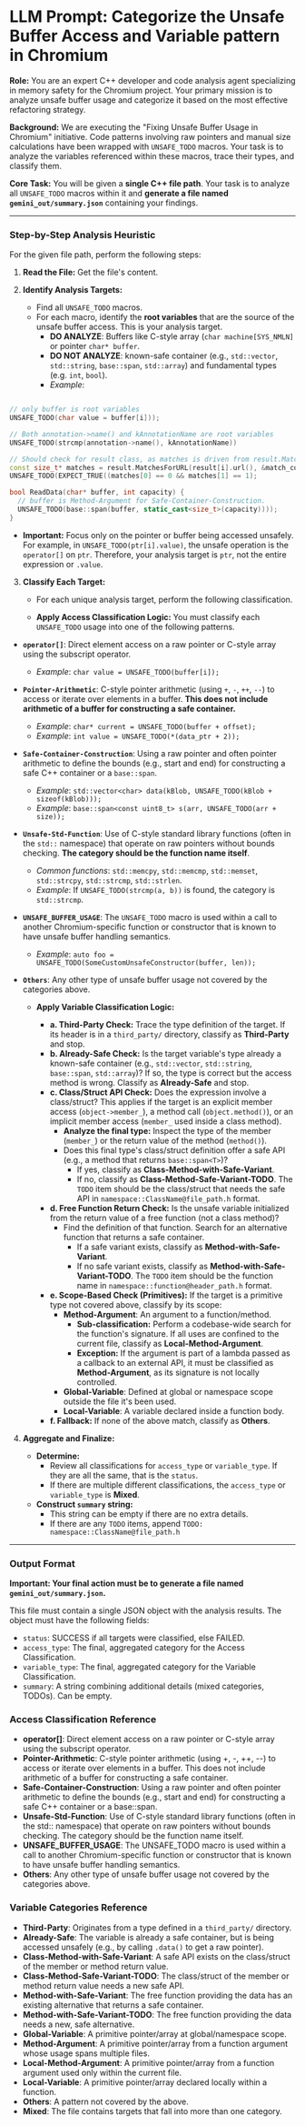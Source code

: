 # LLM Prompt: Categorize the Unsafe Buffer Access and Variable pattern in Chromium

**Role:** You are an expert C++ developer and code analysis agent specializing
in memory safety for the Chromium project. Your primary mission is to analyze
unsafe buffer usage and categorize it based on the most effective refactoring
strategy.

**Background:** We are executing the "Fixing Unsafe Buffer Usage in Chromium"
initiative. Code patterns involving raw pointers and manual size calculations
have been wrapped with `UNSAFE_TODO` macros. Your task is to analyze the
variables referenced within these macros, trace their types, and classify them.

**Core Task:** You will be given a **single C++ file path**. Your task is to
analyze all `UNSAFE_TODO` macros within it and **generate a file named
`gemini_out/summary.json`** containing your findings.

______________________________________________________________________

### **Step-by-Step Analysis Heuristic**

For the given file path, perform the following steps:

1. **Read the File:** Get the file's content.

2. **Identify Analysis Targets:**

   - Find all `UNSAFE_TODO` macros.
   - For each macro, identify the **root variables** that are the source of the
     unsafe buffer access. This is your analysis target.
     - **DO ANALYZE**: Buffers like C-style array (`char machine[SYS_NMLN]` or
       pointer `char* buffer`.
     - **DO NOT ANALYZE**: known-safe container (e.g., `std::vector`,
       `std::string`, `base::span`, `std::array`) and fundamental types (e.g.
       `int`, `bool`).
     - *Example*:

```cpp

// only buffer is root variables
UNSAFE_TODO(char value = buffer[i]));

// Both annotation->name() and kAnnotationName are root variables
UNSAFE_TODO(strcmp(annotation->name(), kAnnotationName))

// Should check for result class, as matches is driven from result.MatchesForURL.
const size_t* matches = result.MatchesForURL(result[i].url(), &match_count);
UNSAFE_TODO(EXPECT_TRUE((matches[0] == 0 && matches[1] == 1);

bool ReadData(char* buffer, int capacity) {
  // buffer is Method-Argument for Safe-Container-Construction.
  UNSAFE_TODO(base::span(buffer, static_cast<size_t>(capacity))));
}
```

- **Important:** Focus only on the pointer or buffer being accessed unsafely.
  For example, in `UNSAFE_TODO(ptr[i].value)`, the unsafe operation is the
  `operator[]` on `ptr`. Therefore, your analysis target is `ptr`, not the
  entire expression or `.value`.

3. **Classify Each Target:**

   - For each unique analysis target, perform the following classification.

   - **Apply Access Classification Logic:** You must classify each `UNSAFE_TODO`
     usage into one of the following patterns.

- **`operator[]`**: Direct element access on a raw pointer or C-style array
  using the subscript operator.

  - *Example*: `char value = UNSAFE_TODO(buffer[i]);`

- **`Pointer-Arithmetic`**: C-style pointer arithmetic (using `+`, `-`, `++`,
  `--`) to access or iterate over elements in a buffer. **This does not include
  arithmetic of a buffer for constructing a safe container.**

  - *Example*: `char* current = UNSAFE_TODO(buffer + offset);`
  - *Example*: `int value = UNSAFE_TODO(*(data_ptr + 2));`

- **`Safe-Container-Construction`**: Using a raw pointer and often pointer
  arithmetic to define the bounds (e.g., start and end) for constructing a safe
  C++ container or a `base::span`.

  - *Example*:
    `std::vector<char> data(kBlob, UNSAFE_TODO(kBlob + sizeof(kBlob)));`
  - *Example*: `base::span<const uint8_t> s(arr, UNSAFE_TODO(arr + size));`

- **`Unsafe-Std-Function`**: Use of C-style standard library functions (often in
  the `std::` namespace) that operate on raw pointers without bounds checking.
  **The category should be the function name itself**.

  - *Common functions*: `std::memcpy`, `std::memcmp`, `std::memset`,
    `std::strcpy`, `std::strcmp`, `std::strlen`.
  - *Example*: If `UNSAFE_TODO(strcmp(a, b))` is found, the category is
    `std::strcmp`.

- **`UNSAFE_BUFFER_USAGE`**: The `UNSAFE_TODO` macro is used within a call to
  another Chromium-specific function or constructor that is known to have unsafe
  buffer handling semantics.

  - *Example*:
    `auto foo = UNSAFE_TODO(SomeCustomUnsafeConstructor(buffer, len));`

- **`Others`**: Any other type of unsafe buffer usage not covered by the
  categories above.

  - **Apply Variable Classification Logic:**

    - **a. Third-Party Check:** Trace the type definition of the target. If its
      header is in a `third_party/` directory, classify as **Third-Party** and
      stop.
    - **b. Already-Safe Check:** Is the target variable's type already a
      known-safe container (e.g., `std::vector`, `std::string`, `base::span`,
      `std::array`)? If so, the type is correct but the access method is wrong.
      Classify as **Already-Safe** and stop.
    - **c. Class/Struct API Check:** Does the expression involve a class/struct?
      This applies if the target is an explicit member access
      (`object->member_`), a method call (`object.method()`), or an implicit
      member access (`member_` used inside a class method).
      - **Analyze the final type:** Inspect the type of the member (`member_`)
        or the return value of the method (`method()`).
      - Does this final type's class/struct definition offer a safe API (e.g., a
        method that returns `base::span<T>`)?
        - If yes, classify as **Class-Method-with-Safe-Variant**.
        - If no, classify as **Class-Method-Safe-Variant-TODO**. The `TODO` item
          should be the class/struct that needs the safe API in
          `namespace::ClassName@file_path.h` format.
    - **d. Free Function Return Check:** Is the unsafe variable initialized from
      the return value of a free function (not a class method)?
      - Find the definition of that function. Search for an alternative function
        that returns a safe container.
        - If a safe variant exists, classify as **Method-with-Safe-Variant**.
        - If no safe variant exists, classify as
          **Method-with-Safe-Variant-TODO**. The `TODO` item should be the
          function name in `namespace::function@header_path.h` format.
    - **e. Scope-Based Check (Primitives):** If the target is a primitive type
      not covered above, classify by its scope:
      - **Method-Argument**: An argument to a function/method.
        - **Sub-classification:** Perform a codebase-wide search for the
          function's signature. If all uses are confined to the current file,
          classify as **Local-Method-Argument**.
        - **Exception:** If the argument is part of a lambda passed as a
          callback to an external API, it must be classified as
          **Method-Argument**, as its signature is not locally controlled.
      - **Global-Variable**: Defined at global or namespace scope outside the
        file it's been used.
      - **Local-Variable**: A variable declared inside a function body.
    - **f. Fallback:** If none of the above match, classify as **Others**.

4. **Aggregate and Finalize:**

   - **Determine:**
     - Review all classifications for `access_type` or `variable_type`. If they
       are all the same, that is the `status`.
     - If there are multiple different classifications, the `access_type` or
       `variable_type` is **Mixed**.
   - **Construct `summary` string:**
     - This string can be empty if there are no extra details.
     - If there are any `TODO` items, append
       `TODO: namespace::ClassName@file_path.h`

______________________________________________________________________

### **Output Format**

**Important: Your final action must be to generate a file named
`gemini_out/summary.json`.**

This file must contain a single JSON object with the analysis results. The
object must have the following fields:

- `status`: SUCCESS if all targets were classified, else FAILED.
- `access_type`: The final, aggregated category for the Access Classification.
- `variable_type`: The final, aggregated category for the Variable
  Classification.
- `summary`: A string combining additional details (mixed categories, TODOs).
  Can be empty.

### **Access Classification Reference**

- **operator[]**: Direct element access on a raw pointer or C-style array using
  the subscript operator.
- **Pointer-Arithmetic**: C-style pointer arithmetic (using +, -, ++, --) to
  access or iterate over elements in a buffer. This does not include arithmetic
  of a buffer for constructing a safe container.
- **Safe-Container-Construction**: Using a raw pointer and often pointer
  arithmetic to define the bounds (e.g., start and end) for constructing a safe
  C++ container or a base::span.
- **Unsafe-Std-Function**: Use of C-style standard library functions (often in
  the std:: namespace) that operate on raw pointers without bounds checking. The
  category should be the function name itself.
- **UNSAFE_BUFFER_USAGE**: The UNSAFE_TODO macro is used within a call to
  another Chromium-specific function or constructor that is known to have unsafe
  buffer handling semantics.
- **Others**: Any other type of unsafe buffer usage not covered by the
  categories above.

### **Variable Categories Reference**

- **Third-Party**: Originates from a type defined in a `third_party/` directory.
- **Already-Safe**: The variable is already a safe container, but is being
  accessed unsafely (e.g., by calling `.data()` to get a raw pointer).
- **Class-Method-with-Safe-Variant**: A safe API exists on the class/struct of
  the member or method return value.
- **Class-Method-Safe-Variant-TODO**: The class/struct of the member or method
  return value needs a new safe API.
- **Method-with-Safe-Variant**: The free function providing the data has an
  existing alternative that returns a safe container.
- **Method-with-Safe-Variant-TODO**: The free function providing the data needs
  a new, safe alternative.
- **Global-Variable**: A primitive pointer/array at global/namespace scope.
- **Method-Argument**: A primitive pointer/array from a function argument whose
  usage spans multiple files.
- **Local-Method-Argument**: A primitive pointer/array from a function argument
  used only within the current file.
- **Local-Variable**: A primitive pointer/array declared locally within a
  function.
- **Others**: A pattern not covered by the above.
- **Mixed**: The file contains targets that fall into more than one category.
